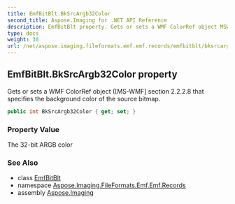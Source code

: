 ```yaml
---
title: EmfBitBlt.BkSrcArgb32Color
second_title: Aspose.Imaging for .NET API Reference
description: EmfBitBlt property. Gets or sets a WMF ColorRef object MSWMF section 2.2.2.8 that specifies the background color of the source bitmap
type: docs
weight: 30
url: /net/aspose.imaging.fileformats.emf.emf.records/emfbitblt/bksrcargb32color/
---
```

## EmfBitBlt.BkSrcArgb32Color property

Gets or sets a WMF ColorRef object ([MS-WMF] section 2.2.2.8 that specifies the background color of the source bitmap.

```csharp
public int BkSrcArgb32Color { get; set; }
```

### Property Value

The 32-bit ARGB color

### See Also

* class [EmfBitBlt](../)
* namespace [Aspose.Imaging.FileFormats.Emf.Emf.Records](../../emfbitblt/)
* assembly [Aspose.Imaging](../../../)


